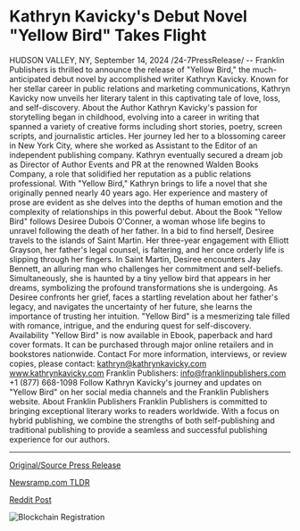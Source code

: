 # Kathryn Kavicky's Debut Novel "Yellow Bird" Takes Flight

HUDSON VALLEY, NY, September 14, 2024 /24-7PressRelease/ -- Franklin Publishers is thrilled to announce the release of "Yellow Bird," the much-anticipated debut novel by accomplished writer Kathryn Kavicky. Known for her stellar career in public relations and marketing communications, Kathryn Kavicky now unveils her literary talent in this captivating tale of love, loss, and self-discovery.   About the Author   Kathryn Kavicky's passion for storytelling began in childhood, evolving into a career in writing that spanned a variety of creative forms including short stories, poetry, screen scripts, and journalistic articles. Her journey led her to a blossoming career in New York City, where she worked as Assistant to the Editor of an independent publishing company. Kathryn eventually secured a dream job as Director of Author Events and PR at the renowned Walden Books Company, a role that solidified her reputation as a public relations professional.   With "Yellow Bird," Kathryn brings to life a novel that she originally penned nearly 40 years ago. Her experience and mastery of prose are evident as she delves into the depths of human emotion and the complexity of relationships in this powerful debut.   About the Book   "Yellow Bird" follows Desiree Dubois O'Conner, a woman whose life begins to unravel following the death of her father. In a bid to find herself, Desiree travels to the islands of Saint Martin. Her three-year engagement with Elliott Grayson, her father's legal counsel, is faltering, and her once orderly life is slipping through her fingers. In Saint Martin, Desiree encounters Jay Bennett, an alluring man who challenges her commitment and self-beliefs. Simultaneously, she is haunted by a tiny yellow bird that appears in her dreams, symbolizing the profound transformations she is undergoing.   As Desiree confronts her grief, faces a startling revelation about her father's legacy, and navigates the uncertainty of her future, she learns the importance of trusting her intuition. "Yellow Bird" is a mesmerizing tale filled with romance, intrigue, and the enduring quest for self-discovery.   Availability   "Yellow Bird" is now available in Ebook, paperback and hard cover formats. It can be purchased through major online retailers and in bookstores nationwide.  Contact   For more information, interviews, or review copies, please contact:   kathryn@kathrynkavicky.com  www.kathrynkavicky.com   Franklin Publishers:  info@franklinpublishers.com  +1 (877) 668-1098   Follow Kathryn Kavicky's journey and updates on "Yellow Bird" on her social media channels and the Franklin Publishers website.   About Franklin Publishers   Franklin Publishers is committed to bringing exceptional literary works to readers worldwide. With a focus on hybrid publishing, we combine the strengths of both self-publishing and traditional publishing to provide a seamless and successful publishing experience for our authors. 

---

[Original/Source Press Release](https://www.24-7pressrelease.com/press-release/514325/kathryn-kavickys-debut-novel-yellow-bird-takes-flight)
                    

[Newsramp.com TLDR](None) 



[Reddit Post](https://www.reddit.com/r/BookNews/comments/1fggiv4/franklin_publishers_releases_kathryn_kavickys/) 



![Blockchain Registration](https://cdn.newsramp.app/24-7PressRelease/qrcode/249/14/flaxuAWr.webp)